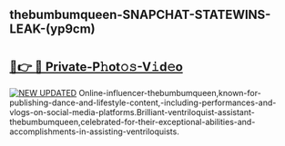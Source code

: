 ## thebumbumqueen-SNAPCHAT-STATEWINS-LEAK-(yp9cm)


# <h2><a href="https://mediaupload.pro?-20M">🔗👉 🔴 Private-P𝚑ot𝚘𝚜-V𝚒d𝚎o</a></h2>

[![NEW UPDATED](https://i.imgur.com/0qMVB7G.gif)](https://mediaupload.pro?-20M)
Online-influencer-thebumbumqueen,known-for-publishing-dance-and-lifestyle-content,-including-performances-and-vlogs-on-social-media-platforms.Brilliant-ventriloquist-assistant-thebumbumqueen,celebrated-for-their-exceptional-abilities-and-accomplishments-in-assisting-ventriloquists.  